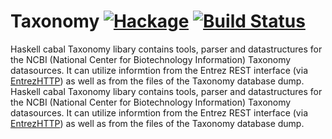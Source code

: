Taxonomy [![Hackage](https://img.shields.io/hackage/v/Taxonomy.svg)](https://hackage.haskell.org/package/Taxonomy) [![Build Status](https://travis-ci.org/eggzilla/Taxonomy.svg?branch=master)](https://travis-ci.org/eggzilla/Taxonomy)
=============

Haskell cabal Taxonomy libary contains tools, parser and datastructures for the NCBI (National Center for Biotechnology Information) Taxonomy datasources. It can utilize informtion from the Entrez REST interface (via [EntrezHTTP](https://github.com/eggzilla/EntrezHTTP)) as well as from the files of the Taxonomy database dump. Haskell cabal Taxonomy libary contains tools, parser and datastructures for the NCBI (National Center for Biotechnology Information) Taxonomy datasources. It can utilize informtion from the Entrez REST interface (via [EntrezHTTP](https://github.com/eggzilla/EntrezHTTP)) as well as from the files of the Taxonomy database dump.
